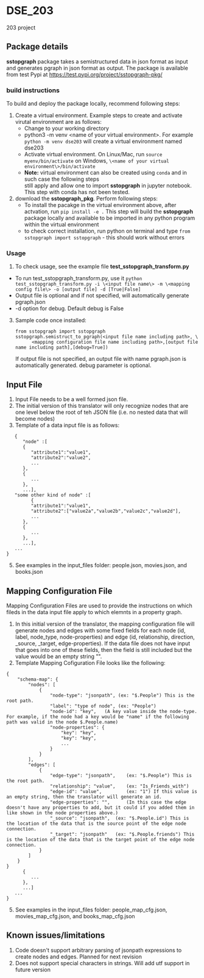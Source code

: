 # DSE_203
203 project
## Package details
**sstopgraph** package takes a semistructured data in json format as input and generates pgraph in json format as output. 
The package is available from test Pypi at https://test.pypi.org/project/sstopgraph-pkg/
### build instructions 
To build and deploy the package locally, recommend following steps:
1. Create a virtual environment. Example steps to create and activate virutal environment are as follows:
   - Change to your working directory
   - python3 -m venv \<name of your virtual environment\>. For example `python -m venv dse203` will create a virtual environment named dse203
   - Activate virtual environment. On Linux/Mac, run `source myenv/bin/activate` on Windows, `\<name of your virtual environment\>/bin/activate`
   - **Note:** virtual environment can also be created using `conda` and in such case the following steps \
     still apply and allow one to import **sstopgraph** in jupyter notebook. This step with conda has not been tested. 
2. download the **sstopgraph_pkg**. Perform following steps:
   - To install the pacakge in the virtual environment above, after actvation, run `pip install -e .` This step will build the **sstopgraph** package locally and available to be imported in any python program within the virtual environment
   - to check correct installation, run python on terminal and type `from sstopgraph import sstopgraph` - this should work without errors
### Usage
1. To check usage, see the example file **test_sstopgraph_transform.py**
  - To run test_sstopgraph_transform.py, use it `python test_sstopgraph_transform.py -i \<input file name\> -m \<mapping config file\> -o [output file] -d [True|False]`
  - Output file is optional and if not specified, will automatically generate pgraph.json
  - -d option for debug. Default debug is False
3. Sample code once installed:
   ```
   from sstopgraph import sstopgraph
   sstopgraph.semistruct_to_pgraph(<input file name including path>, \
         <mapping configuration file name including path>,[output file name including path],[debug=True])
   ```
   If output file is not specified, an output file with name pgraph.json is automatically generated. debug parameter is optional. 
   
## Input File
1. Input File needs to be a well formed json file.
2. The initial version of this translator will only recognize nodes that are  one level below the root of teh JSON file (i.e. no nested data that will become nodes)
3. Template of a data input file is as follows:
   
```
   {
      "node" :[
      {
         "attribute1":"value1",
         "attribute2":"value2",
         ...
      },
      {
         ...
      },
      ...],
   "some other kind of node" :[
         {
         "attribute1":"value1",
         "attribute2":["value2a","value2b","value2c","value2d"],
         ...
      },
      {
         ...
      },
      ...],
   ...
}

```
5. See examples in the input_files folder: people.json, movies.json, and books.json

## Mapping Configuration File
Mapping Configuration Files are used to provide the instructions on which fileds in the data input file apply to which elemnts in a property graph. 

1. In this initial version of the translator, the mapping configuration file will generate nodes and edges with some fixed fields for each node (id, label, node_type, node-properties) and edge (id, relationship, direction, _source, _target, edge-properties). If the data file does not have input that goes into one of these fields, then the field is still included but the value would be an empty string "".
2. Template Mapping Cofiguration File looks like the following:
```
{
    "schema-map": {
        "nodes": [
            {
                "node-type": "jsonpath", (ex: "$.People") This is the root path. 
                "label": "type of node", (ex: "People")
                "node-id": "key",	(A key value inside the node-type. For example, if the node had a key would be "name" if the following path was valid in the node $.People.name)
                "node-properties": {
                    "key": "key",
                    "key": "key",
                    ...
                }
            }
        ],
        "edges": [
            {
                "edge-type": "jsonpath",	(ex: "$.People") This is the root path. 
                "relationship": "value",	(ex: "Is_Friends_with")
                "edge-id": "value",			(ex: "1") If this value is an empty string, then the translator will generate an id.
                "edge-properties": "",		(In this case the edge doesn't have any properties to add, but it could if you added them in like shown in the node properties above.)
                "_source": "jsonpath",	(ex: "$.People.id") This is the location of the data that is the source point of the edge node connection.
                "_target": "jsonpath"	(ex: "$.People.friends") This is the location of the data that is the target point of the edge node connection.
            }
        ]
    }
}
      {
         ...
      },
      ...]
   ...
} 

```

5. See examples in the input_files folder: people_map_cfg.json, movies_map_cfg.json, and books_map_cfg.json

## Known issues/limitations
1. Code doesn't support arbitrary parsing of jsonpath expressions to create nodes and edges. Planned for next revision
2. Does not support special characters in strings. Will add utf support in future version

